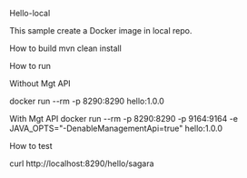 
Hello-local

This sample create a Docker image in local repo. 

How to build 
mvn clean install 

How to run 

Without Mgt API

docker run --rm -p 8290:8290 hello:1.0.0

With Mgt API
docker run --rm -p 8290:8290 -p 9164:9164 -e   JAVA_OPTS="-DenableManagementApi=true"  hello:1.0.0


How to test 

curl http://localhost:8290/hello/sagara
